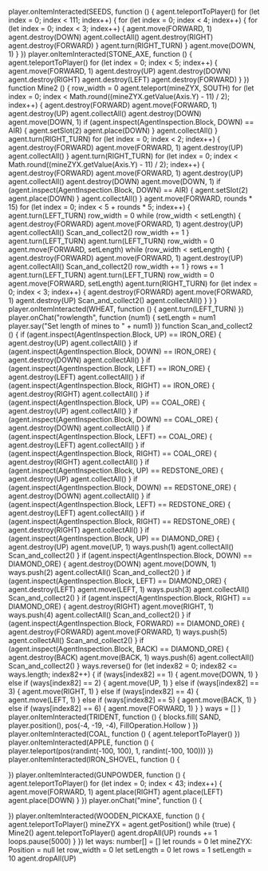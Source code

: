player.onItemInteracted(SEEDS, function () {
    agent.teleportToPlayer()
    for (let index = 0; index < 111; index++) {
        for (let index = 0; index < 4; index++) {
            for (let index = 0; index < 3; index++) {
                agent.move(FORWARD, 1)
                agent.destroy(DOWN)
                agent.collectAll()
                agent.destroy(RIGHT)
                agent.destroy(FORWARD)
            }
            agent.turn(RIGHT_TURN)
        }
        agent.move(DOWN, 1)
    }
})
player.onItemInteracted(STONE_AXE, function () {
    agent.teleportToPlayer()
    for (let index = 0; index < 5; index++) {
        agent.move(FORWARD, 1)
        agent.destroy(UP)
        agent.destroy(DOWN)
        agent.destroy(RIGHT)
        agent.destroy(LEFT)
        agent.destroy(FORWARD)
    }
})
function Mine2 () {
    row_width = 0
    agent.teleport(mineZYX, SOUTH)
    for (let index = 0; index < Math.round((mineZYX.getValue(Axis.Y) - 11) / 2); index++) {
        agent.destroy(FORWARD)
        agent.move(FORWARD, 1)
        agent.destroy(UP)
        agent.collectAll()
        agent.destroy(DOWN)
        agent.move(DOWN, 1)
        if (agent.inspect(AgentInspection.Block, DOWN) == AIR) {
            agent.setSlot(2)
            agent.place(DOWN)
        }
        agent.collectAll()
    }
    agent.turn(RIGHT_TURN)
    for (let index = 0; index < 2; index++) {
        agent.destroy(FORWARD)
        agent.move(FORWARD, 1)
        agent.destroy(UP)
        agent.collectAll()
    }
    agent.turn(RIGHT_TURN)
    for (let index = 0; index < Math.round((mineZYX.getValue(Axis.Y) - 11) / 2); index++) {
        agent.destroy(FORWARD)
        agent.move(FORWARD, 1)
        agent.destroy(UP)
        agent.collectAll()
        agent.destroy(DOWN)
        agent.move(DOWN, 1)
        if (agent.inspect(AgentInspection.Block, DOWN) == AIR) {
            agent.setSlot(2)
            agent.place(DOWN)
        }
        agent.collectAll()
    }
    agent.move(FORWARD, rounds * 15)
    for (let index = 0; index < 5 + rounds * 5; index++) {
        agent.turn(LEFT_TURN)
        row_width = 0
        while (row_width < setLength) {
            agent.destroy(FORWARD)
            agent.move(FORWARD, 1)
            agent.destroy(UP)
            agent.collectAll()
            Scan_and_collect2()
            row_width += 1
        }
        agent.turn(LEFT_TURN)
        agent.turn(LEFT_TURN)
        row_width = 0
        agent.move(FORWARD, setLength)
        while (row_width < setLength) {
            agent.destroy(FORWARD)
            agent.move(FORWARD, 1)
            agent.destroy(UP)
            agent.collectAll()
            Scan_and_collect2()
            row_width += 1
        }
        rows += 1
        agent.turn(LEFT_TURN)
        agent.turn(LEFT_TURN)
        row_width = 0
        agent.move(FORWARD, setLength)
        agent.turn(RIGHT_TURN)
        for (let index = 0; index < 3; index++) {
            agent.destroy(FORWARD)
            agent.move(FORWARD, 1)
            agent.destroy(UP)
            Scan_and_collect2()
            agent.collectAll()
        }
    }
}
player.onItemInteracted(WHEAT, function () {
    agent.turn(LEFT_TURN)
})
player.onChat("rowlength", function (num1) {
    setLength = num1
    player.say("Set length of mines to " + num1)
})
function Scan_and_collect2 () {
    if (agent.inspect(AgentInspection.Block, UP) == IRON_ORE) {
        agent.destroy(UP)
        agent.collectAll()
    }
    if (agent.inspect(AgentInspection.Block, DOWN) == IRON_ORE) {
        agent.destroy(DOWN)
        agent.collectAll()
    }
    if (agent.inspect(AgentInspection.Block, LEFT) == IRON_ORE) {
        agent.destroy(LEFT)
        agent.collectAll()
    }
    if (agent.inspect(AgentInspection.Block, RIGHT) == IRON_ORE) {
        agent.destroy(RIGHT)
        agent.collectAll()
    }
    if (agent.inspect(AgentInspection.Block, UP) == COAL_ORE) {
        agent.destroy(UP)
        agent.collectAll()
    }
    if (agent.inspect(AgentInspection.Block, DOWN) == COAL_ORE) {
        agent.destroy(DOWN)
        agent.collectAll()
    }
    if (agent.inspect(AgentInspection.Block, LEFT) == COAL_ORE) {
        agent.destroy(LEFT)
        agent.collectAll()
    }
    if (agent.inspect(AgentInspection.Block, RIGHT) == COAL_ORE) {
        agent.destroy(RIGHT)
        agent.collectAll()
    }
    if (agent.inspect(AgentInspection.Block, UP) == REDSTONE_ORE) {
        agent.destroy(UP)
        agent.collectAll()
    }
    if (agent.inspect(AgentInspection.Block, DOWN) == REDSTONE_ORE) {
        agent.destroy(DOWN)
        agent.collectAll()
    }
    if (agent.inspect(AgentInspection.Block, LEFT) == REDSTONE_ORE) {
        agent.destroy(LEFT)
        agent.collectAll()
    }
    if (agent.inspect(AgentInspection.Block, RIGHT) == REDSTONE_ORE) {
        agent.destroy(RIGHT)
        agent.collectAll()
    }
    if (agent.inspect(AgentInspection.Block, UP) == DIAMOND_ORE) {
        agent.destroy(UP)
        agent.move(UP, 1)
        ways.push(1)
        agent.collectAll()
        Scan_and_collect2()
    }
    if (agent.inspect(AgentInspection.Block, DOWN) == DIAMOND_ORE) {
        agent.destroy(DOWN)
        agent.move(DOWN, 1)
        ways.push(2)
        agent.collectAll()
        Scan_and_collect2()
    }
    if (agent.inspect(AgentInspection.Block, LEFT) == DIAMOND_ORE) {
        agent.destroy(LEFT)
        agent.move(LEFT, 1)
        ways.push(3)
        agent.collectAll()
        Scan_and_collect2()
    }
    if (agent.inspect(AgentInspection.Block, RIGHT) == DIAMOND_ORE) {
        agent.destroy(RIGHT)
        agent.move(RIGHT, 1)
        ways.push(4)
        agent.collectAll()
        Scan_and_collect2()
    }
    if (agent.inspect(AgentInspection.Block, FORWARD) == DIAMOND_ORE) {
        agent.destroy(FORWARD)
        agent.move(FORWARD, 1)
        ways.push(5)
        agent.collectAll()
        Scan_and_collect2()
    }
    if (agent.inspect(AgentInspection.Block, BACK) == DIAMOND_ORE) {
        agent.destroy(BACK)
        agent.move(BACK, 1)
        ways.push(6)
        agent.collectAll()
        Scan_and_collect2()
    }
    ways.reverse()
    for (let index82 = 0; index82 <= ways.length; index82++) {
        if (ways[index82] == 1) {
            agent.move(DOWN, 1)
        } else if (ways[index82] == 2) {
            agent.move(UP, 1)
        } else if (ways[index82] == 3) {
            agent.move(RIGHT, 1)
        } else if (ways[index82] == 4) {
            agent.move(LEFT, 1)
        } else if (ways[index82] == 5) {
            agent.move(BACK, 1)
        } else if (ways[index82] == 6) {
            agent.move(FORWARD, 1)
        }
    }
    ways = []
}
player.onItemInteracted(TRIDENT, function () {
    blocks.fill(
    SAND,
    player.position(),
    pos(-4, -19, -4),
    FillOperation.Hollow
    )
})
player.onItemInteracted(COAL, function () {
    agent.teleportToPlayer()
})
player.onItemInteracted(APPLE, function () {
    player.teleport(pos(randint(-100, 100), 1, randint(-100, 100)))
})
player.onItemInteracted(IRON_SHOVEL, function () {
	
})
player.onItemInteracted(GUNPOWDER, function () {
    agent.teleportToPlayer()
    for (let index = 0; index < 43; index++) {
        agent.move(FORWARD, 1)
        agent.place(RIGHT)
        agent.place(LEFT)
        agent.place(DOWN)
    }
})
player.onChat("mine", function () {
	
})
player.onItemInteracted(WOODEN_PICKAXE, function () {
    agent.teleportToPlayer()
    mineZYX = agent.getPosition()
    while (true) {
        Mine2()
        agent.teleportToPlayer()
        agent.dropAll(UP)
        rounds += 1
        loops.pause(5000)
    }
})
let ways: number[] = []
let rounds = 0
let mineZYX: Position = null
let row_width = 0
let setLength = 0
let rows = 1
setLength = 10
agent.dropAll(UP)
